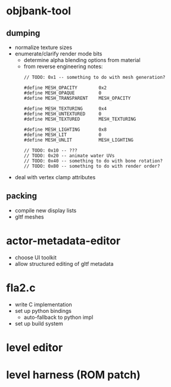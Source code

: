 
# objbank-tool

## dumping
- normalize texture sizes
- enumerate/clarify render mode bits
    - determine alpha blending options from material
    - from reverse engineering notes:
        ```
        // TODO: 0x1 -- something to do with mesh generation?

        #define MESH_OPACITY        0x2
        #define MESH_OPAQUE         0
        #define MESH_TRANSPARENT    MESH_OPACITY

        #define MESH_TEXTURING      0x4
        #define MESH_UNTEXTURED     0
        #define MESH_TEXTURED       MESH_TEXTURING

        #define MESH_LIGHTING       0x8
        #define MESH_LIT            0
        #define MESH_UNLIT          MESH_LIGHTING

        // TODO: 0x10 -- ???
        // TODO: 0x20 -- animate water UVs
        // TODO: 0x40 -- something to do with bone rotation?
        // TODO: 0x80 -- something to do with render order?
        ```
- deal with vertex clamp attributes

## packing
- compile new display lists
- gltf meshes

# actor-metadata-editor
- choose UI toolkit
- allow structured editing of gltf metadata

# fla2.c
- write C implementation
- set up python bindings
    - auto-fallback to python impl
- set up build system

# level editor

# level harness (ROM patch)